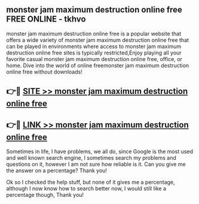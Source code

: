 ## monster jam maximum destruction online free FREE ONLINE - tkhvo

monster jam maximum destruction online free is a popular website that offers a wide variety of monster jam maximum destruction online free that can be played in environments where access to monster jam maximum destruction online free sites is typically restricted,Enjoy playing all your favorite casual monster jam maximum destruction online free, office, or home. Dive into the world of online freemonster jam maximum destruction online free without downloads!

## 👉🔴 [SITE >> monster jam maximum destruction online free](http://news.freeplayer.one?title=monster_jam_maximum_destruction_online_free&ref=FRRE)

## 👉🔴 [LINK >> monster jam maximum destruction online free](http://news.freeplayer.one?title=monster_jam_maximum_destruction_online_free&ref=FREE)

Sometimes in life, I have problems, we all do, since Google is the most used and well known search engine, I sometimes search my problems and questions on it, however I am not sure how reliable is it. Can you give me the answer on a percentage? Thank you!

Ok so I checked the help stuff, but none of it gives me a percentage, although I now know how to search better now, I would still like a percentage though, Thank you!
